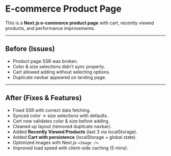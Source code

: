 # E-commerce Product Page 

This is a **Next.js e-commerce product page** with cart, recently viewed products, and performance improvements.

---

##  Before (Issues) 
- Product page SSR was broken.   
- Color & size selections didn’t sync properly.   
- Cart allowed adding without selecting options.   
- Duplicate navbar appeared on landing page.   

---

##  After (Fixes & Features)
- Fixed SSR with correct data fetching.   
- Synced color → size selections with defaults.   
- Cart now validates color & size before adding.   
- Cleaned up layout (removed duplicate navbar).   
- Added **Recently Viewed Products** (last 3 via localStorage).   
- Added **Cart with persistence** (localStorage + global state).   
- Optimized images with Next.js `<Image />`.   
- Improved load speed with client-side caching (5 mins).   
